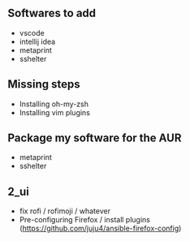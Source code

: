 ## Softwares to add
- vscode
- intellij idea
- metaprint
- sshelter

## Missing steps
- Installing oh-my-zsh
- Installing vim plugins

## Package my software for the AUR
- metaprint
- sshelter

## 2_ui
- fix rofi / rofimoji / whatever
- Pre-configuring Firefox / install plugins (https://github.com/juju4/ansible-firefox-config)

